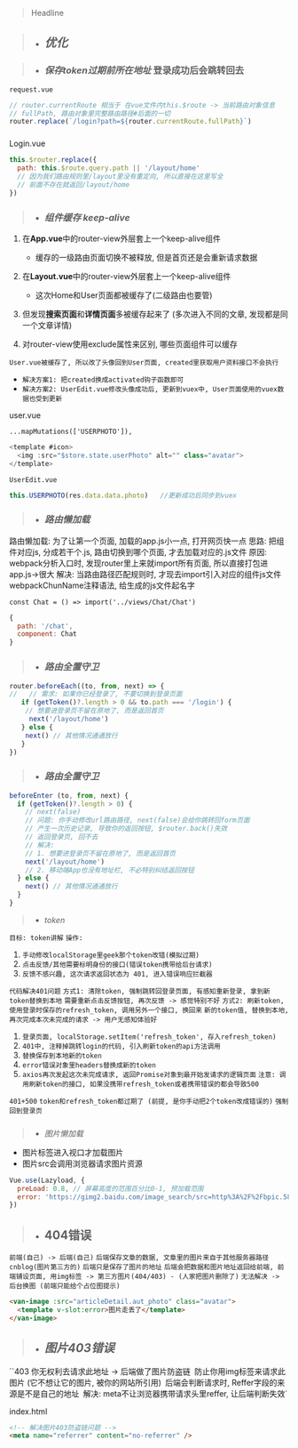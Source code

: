 > Headline



> - ## *优化*



> - ### *保存token过期前所在地址*	登录成功后会跳转回去



`request.vue`

```js
// router.currentRoute 相当于 在vue文件内this.$route -> 当前路由对象信息
// fullPath, 路由对象里完整路由路径#后面的一切
router.replace(`/login?path=${router.currentRoute.fullPath}`)
```

### 

Login.vue

```js
this.$router.replace({
  path: this.$route.query.path || '/layout/home'
  // 因为我们路由规则里/layout里没有重定向, 所以直接在这里写全
  // 前面不存在就返回/layout/home
})
```





> - ### *组件缓存	keep-alive*

1. 在**App.vue**中的router-view外层套上一个keep-alive组件

   * 缓存的一级路由页面切换不被释放, 但是首页还是会重新请求数据
2. 在**Layout.vue**中的router-view外层套上一个keep-alive组件

   * 这次Home和User页面都被缓存了(二级路由也要管)
3. 但发现**搜索页面**和**详情页面**多被缓存起来了 (多次进入不同的文章, 发现都是同一个文章详情)
4. 对router-view使用exclude属性来区别, 哪些页面组件可以缓存

`User.vue被缓存了, 所以改了头像回到User页面, created里获取用户资料接口不会执行`

* `解决方案1: 把created换成activated钩子函数即可`
* `解决方案2: UserEdit.vue修改头像成功后, 更新到vuex中, User页面使用的vuex数据也受到更新`

user.vue

`...mapMutations(['USERPHOTO']),`

```js
<template #icon>
  <img :src="$store.state.userPhoto" alt="" class="avatar">
</template>
```



`UserEdit.vue`

```js
this.USERPHOTO(res.data.data.photo)   //更新成功后同步到vuex
```



> - ### *路由懒加载*

路由懒加载: 为了让第一个页面, 加载的app.js小一点, 打开网页快一点
思路: 把组件对应js, 分成若干个.js, 路由切换到哪个页面, 才去加载对应的.js文件
原因: webpack分析入口时, 发现router里上来就import所有页面, 所以直接打包进app.js->很大
解决: 当路由路径匹配规则时, 才现去import引入对应的组件js文件
webpackChunName注释语法, 给生成的js文件起名字

`const Chat = () => import('../views/Chat/Chat')`

```js
{
  path: '/chat',
  component: Chat
}
```



> - ### *路由全置守卫*

```js
router.beforeEach((to, from, next) => {
//   // 需求: 如果你已经登录了, 不要切换到登录页面
   if (getToken()?.length > 0 && to.path === '/login') {
    // 想要进登录页不留在原地了, 而是返回首页
     next('/layout/home')
   } else {
    next() // 其他情况通通放行
   }
})
```





> - ### *路由全置守卫*

```js
beforeEnter (to, from, next) {
  if (getToken()?.length > 0) {
    // next(false)
    // 问题: 你手动修改url路由路径, next(false)会给你跳转回form页面
    // 产生一次历史记录, 导致你的返回按钮, $router.back()失效
    // 返回登录页, 回不去
    // 解决:
    // 1. 想要进登录页不留在原地了, 而是返回首页
    next('/layout/home')
    // 2. 移动端App也没有地址栏, 不必特别纠结返回按钮
  } else {
    next() // 其他情况通通放行
  }
}
```



> - *token*

`目标: token讲解`
`操作:`

1. `手动修改localStorage里geek那个token改错(模拟过期)`
2. `点击反馈/其他需要标明身份的接口(错误token携带给后台请求)`
3. `反馈不感兴趣, 这次请求返回状态为 401, 进入错误响应拦截器`

`代码解决401问题`
`方式1: 清除token, 强制跳转回登录页面, 有感知重新登录, 拿到新token替换到本地`
`需要重新点击反馈按钮, 再次反馈 -> 感觉特别不好`
`方式2: 刷新token, 使用登录时保存的refresh_token, 调用另外一个接口, 换回来`
`新的token值, 替换到本地, 再次完成本次未完成的请求 -> 用户无感知体验好`

1. `登录页面, localStorage.setItem('refresh_token', 存入refresh_token)`
2. `401中, 注释掉跳转login的代码, 引入刷新token的api方法调用`
3. `替换保存到本地新的token`
4. `error错误对象里headers替换成新的token`
5. `axios再次发起这次未完成请求, 返回Promise对象到最开始发请求的逻辑页面`
   `注意: 调用刷新token的接口, 如果没携带refresh_token或者携带错误的都会导致500`

`401+500`
`token和refresh_token都过期了 (前提, 是你手动把2个token改成错误的)`
`强制回到登录页`

### 

> - *图片懒加载*

* 图片标签进入视口才加载图片
* 图片src会调用浏览器请求图片资源



```js
Vue.use(Lazyload, {
  preLoad: 0.8, // 屏幕高度的范围百分比0-1, 预加载范围
  error: 'https://gimg2.baidu.com/image_search/src=http%3A%2F%2Fbpic.588ku.com%2Felement_pic%2F19%2F01%2F05%2F93bf94dfeaf09010234db46956e3e864.jpg&refer=http%3A%2F%2Fbpic.588ku.com&app=2002&size=f9999,10000&q=a80&n=0&g=0n&fmt=jpeg?sec=1641697127&t=b9a5b72127fb33b467af142f34fef841' // 懒加载图片失败, 使用错误提示图片
})
```





> - ## 404错误

`前端(自己) -> 后端(自己)`
`后端保存文章的数据, 文章里的图片来自于其他服务器路径cnblog(图片第三方的)`
`后端只是保存了图片的地址`
`后端会把数据和图片地址返回给前端, 前端铺设页面, 用img标签 -> 第三方图片(404/403) - (人家把图片删除了)`
`无法解决 -> 后台换图 (前端只能给个占位图提示)`

```html
<van-image :src="articleDetail.aut_photo" class="avatar">
  <template v-slot:error>图片走丢了</template>
</van-image>
```



> - ## *图片403错误*

``403 你无权利去请求此地址 -> 后端做了图片防盗链`
`防止你用img标签来请求此图片 (它不想让它的图片, 被你的网站所引用)`
`后端会判断请求时, Reffer字段的来源是不是自己的地址`
 `解决: meta不让浏览器携带请求头里reffer, 让后端判断失效`

index.html

```html
<!-- 解决图片403防盗链问题 -->
<meta name="referrer" content="no-referrer" />
```





## 